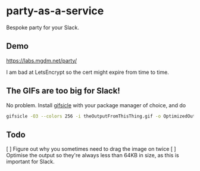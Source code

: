 # party-as-a-service

Bespoke party for your Slack.

## Demo

https://labs.mgdm.net/party/

I am bad at LetsEncrypt so the cert might expire from time to time.

## The GIFs are too big for Slack!

No problem. Install [gifsicle](https://www.lcdf.org/gifsicle/) with your package manager of choice, and do

```bash
gifsicle -O3 --colors 256 -i theOutputFromThisThing.gif -o OptimizedOutput.gif
```

## Todo

[ ] Figure out why you sometimes need to drag the image on twice
[ ] Optimise the output so they're always less than 64KB in size, as this is important for Slack.

